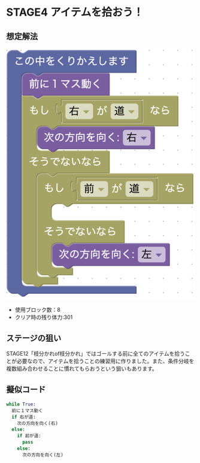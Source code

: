 # STAGE4 アイテムを拾おう！
## 想定解法
![](stage4.png)

- 使用ブロック数：8
- クリア時の残り体力:301

## ステージの狙い
STAGE12「枝分かれof枝分かれ」ではゴールする前に全てのアイテムを拾うことが必要なので、アイテムを拾うことの練習用に作りました。また、条件分岐を複数組み合わせることに慣れてもらおうという狙いもあります。

## 擬似コード

```python
while True:
  前に１マス動く
  if 右が道:
    次の方向を向く(右)
  else:
    if 前が道:
      pass
    else:
      次の方向を向く(左)
```

